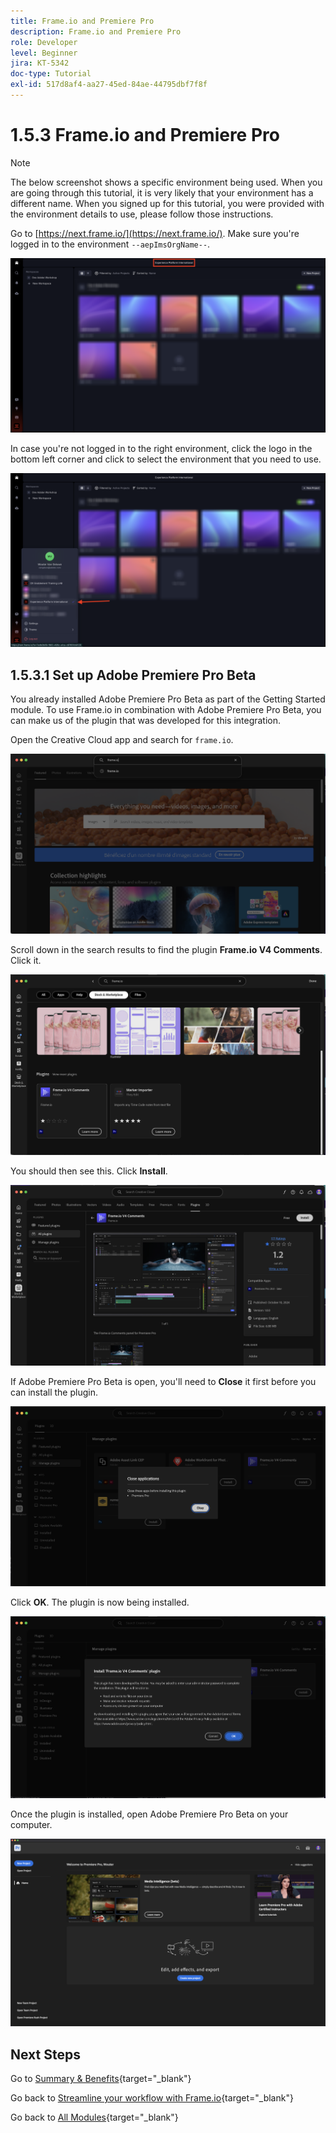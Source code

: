 ```yaml
---
title: Frame.io and Premiere Pro
description: Frame.io and Premiere Pro
role: Developer
level: Beginner
jira: KT-5342
doc-type: Tutorial
exl-id: 517d8af4-aa27-45ed-84ae-44795dbf7f8f
---
```

# 1.5.3 Frame.io and Premiere Pro

>[!NOTE]
>
> The below screenshot shows a specific environment being used. When you are going through this tutorial, it is very likely that your environment has a different name. When you signed up for this tutorial, you were provided with the environment details to use, please follow those instructions.

Go to [https://next.frame.io/](https://next.frame.io/). Make sure you're logged in to the environment `--aepImsOrgName--`.

![Frame.io](./images/frameio1.png)

In case you're not logged in to the right environment, click the logo in the bottom left corner and click to select the environment that you need to use.

![Frame.io](./images/frameio2.png)

## 1.5.3.1 Set up Adobe Premiere Pro Beta

You already installed Adobe Premiere Pro Beta as part of the Getting Started module. To use Frame.io in combination with Adobe Premiere Pro Beta, you can make us of the plugin that was developed for this integration.

Open the Creative Cloud app and search for `frame.io`.

![Frame.io](./images/frameio23.png)

Scroll down in the search results to find the plugin **Frame.io V4 Comments**. Click it.

![Frame.io](./images/frameio24.png)

You should then see this. Click **Install**.

![Frame.io](./images/frameio25.png)

If Adobe Premiere Pro Beta is open, you'll need to **Close** it first before you can install the plugin.

![Frame.io](./images/frameio26.png)

Click **OK**. The plugin is now being installed.

![Frame.io](./images/frameio27.png)

Once the plugin is installed, open Adobe Premiere Pro Beta on your computer.

![Frame.io](./images/frameio22.png)

## Next Steps

Go to [Summary & Benefits](./summary.md){target="_blank"}

Go back to [Streamline your workflow with Frame.io](./frameio.md){target="_blank"}

Go back to [All Modules](./../../../overview.md){target="_blank"}
